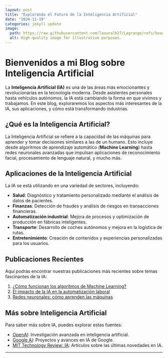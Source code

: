 ```yaml
---
layout: post
title: "Explorando el Futuro de la Inteligencia Artificial"
date: "2024-11-19"
categories: jekyll update
image:
  path: https://raw.githubusercontent.com/lauuralb27/Lagrange/refs/heads/gh-pages/assets/img/ia.jpg
  alt: High-quality image for illustrative purposes.
---
```


# Bienvenidos a mi Blog sobre Inteligencia Artificial

La **Inteligencia Artificial (IA)** es una de las áreas más emocionantes y revolucionarias en la tecnología moderna. Desde asistentes personales hasta vehículos autónomos, la IA está cambiando la forma en que vivimos y trabajamos. En este blog, exploraremos los aspectos más interesantes de la IA, sus aplicaciones, y cómo está transformando industrias.

## ¿Qué es la Inteligencia Artificial?

La Inteligencia Artificial se refiere a la capacidad de las máquinas para aprender y tomar decisiones similares a las de un humano. Esto incluye desde algoritmos de aprendizaje automático (**Machine Learning**) hasta redes neuronales avanzadas que impulsan aplicaciones de reconocimiento facial, procesamiento de lenguaje natural, y mucho más.

## Aplicaciones de la Inteligencia Artificial

La IA se está utilizando en una variedad de sectores, incluyendo:

- **Salud**: Diagnóstico y tratamiento personalizado mediante el análisis de datos de pacientes.
- **Finanzas**: Detección de fraudes y análisis de riesgos en transacciones financieras.
- **Automatización industrial**: Mejora de procesos y optimización de producción en fábricas inteligentes.
- **Transporte**: Desarrollo de coches autónomos y mejora en la logística de rutas.
- **Entretenimiento**: Creación de contenidos y experiencias personalizadas para los usuarios.

## Publicaciones Recientes

Aquí podrás encontrar nuestras publicaciones más recientes sobre temas fascinantes de la IA:

1. [¿Cómo funcionan los algoritmos de Machine Learning?](2024-01-01-algoritmos-machine-learning.markdown)
2. [El impacto de la IA en la automatización laboral](2024-02-10-impacto-automatizacion.markdown)
3. [Redes neuronales: cómo aprenden las máquinas](2024-03-15-redes-neuronales.markdown)

## Más sobre Inteligencia Artificial

Para saber más sobre IA, puedes explorar estas fuentes:
- [OpenAI](https://openai.com/): Investigación avanzada en inteligencia artificial.
- [Google AI](https://ai.google/): Proyectos y avances en IA de Google.
- [MIT Technology Review: IA](https://www.technologyreview.com/topic/artificial-intelligence/): Artículos sobre las últimas novedades en IA.

---
